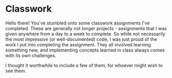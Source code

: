 # Classwork

Hello there! You've stumbled onto some classwork assignments I've completed. These are generally not longer projects - assignments that I was given anywhere from a day to a week to complete. So while not necessarily the most impressive (or well-documented) code, I was just proud of the work I put into completing the assignment. They all involved learning something new, and implementing concepts learned in class always comes with its own challenges.

I thought it worthwhile to include a few of them, for whoever might wish to see them. 
